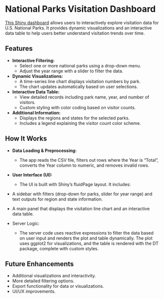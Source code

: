 # National Parks Visitation Dashboard

[This Shiny dashboard](https://iuq9gs-charles-coonce.shinyapps.io/visitation/) allows users to interactively explore visitation data for U.S. National Parks. It provides dynamic visualizations and an interactive data table to help users better understand visitation trends over time.

## Features

- **Interactive Filtering:**  
  - Select one or more national parks using a drop-down menu.
  - Adjust the year range with a slider to filter the data.
- **Dynamic Visualizations:**  
  - A time-series line chart displays visitation numbers by park.
  - The chart updates automatically based on user selections.
- **Interactive Data Table:**  
  - View detailed records including park name, year, and number of visitors.
  - Custom styling with color coding based on visitor counts.
- **Additional Information:**  
  - Displays the regions and states for the selected parks.
  - Includes a legend explaining the visitor count color scheme.

## How It Works

- **Data Loading & Preprocessing:**

  - The app reads the CSV file, filters out rows where the Year is “Total”, converts the Year column to numeric, and removes invalid rows.
- **User Interface (UI):**
  - The UI is built with Shiny’s fluidPage layout. It includes:
- A sidebar with filters (drop-down for parks, slider for year range) and text outputs for region and state information.
- A main panel that displays the visitation line chart and an interactive data table.
- Server Logic:
  - The server code uses reactive expressions to filter the data based on user input and renders the plot and table dynamically. The plot uses ggplot2 for visualizations, and the table is rendered with the DT package, complete with custom styles.

## Future Enhancements

- Additional visualizations and interactivity.
- More detailed filtering options.
- Export functionality for data or visualizations.
- UI/UX improvements.
